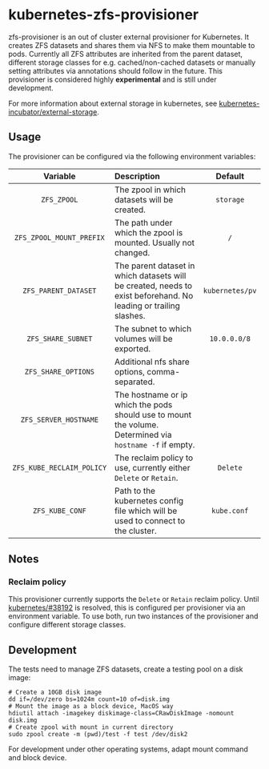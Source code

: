 # kubernetes-zfs-provisioner

zfs-provisioner is an out of cluster external provisioner for Kubernetes. It creates ZFS datasets and shares them via NFS to make them mountable to pods. Currently all ZFS attributes are inherited from the parent dataset, different storage classes for e.g. cached/non-cached datasets or manually setting attributes via annotations should follow in the future. This provisioner is considered highly **experimental** and is still under development.

 For more information about external storage in kubernetes, see [kubernetes-incubator/external-storage](https://github.com/kubernetes-incubator/external-storage).

## Usage
The provisioner can be configured via the following environment variables:

| Variable | Description | Default |
| :------: | :---------- | :-----: |
| `ZFS_ZPOOL` | The zpool in which datasets will be created. | `storage` |
| `ZFS_ZPOOL_MOUNT_PREFIX` | The path under which the zpool is mounted. Usually not changed. | `/` |
| `ZFS_PARENT_DATASET` | The parent dataset in which datasets will be created, needs to exist beforehand. No leading or trailing slashes. | `kubernetes/pv` |
| `ZFS_SHARE_SUBNET` | The subnet to which volumes will be exported. | `10.0.0.0/8` |
| `ZFS_SHARE_OPTIONS` | Additional nfs share options, comma-separated. | |
| `ZFS_SERVER_HOSTNAME` | The hostname or ip which the pods should use to mount the volume. Determined via `hostname -f` if empty. | |
| `ZFS_KUBE_RECLAIM_POLICY` | The reclaim policy to use, currently either `Delete` or `Retain`. |`Delete` |
| `ZFS_KUBE_CONF` | Path to the kubernetes config file which will be used to connect to the cluster. |`kube.conf` |

## Notes
### Reclaim policy
This provisioner currently supports the `Delete` or `Retain` reclaim policy. Until [kubernetes/#38192](https://github.com/kubernetes/kubernetes/issues/38192) is resolved, this is configured per provisioner via an environment variable. To use both, run two instances of the provisioner and configure different storage classes.

## Development

The tests need to manage ZFS datasets, create a testing pool on a disk image:

```
# Create a 10GB disk image
dd if=/dev/zero bs=1024m count=10 of=disk.img
# Mount the image as a block device, MacOS way
hdiutil attach -imagekey diskimage-class=CRawDiskImage -nomount disk.img
# Create zpool with mount in current directory
sudo zpool create -m (pwd)/test -f test /dev/disk2
```
For development under other operating systems, adapt mount command and block device. 